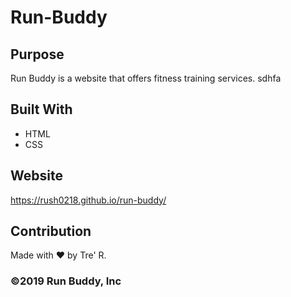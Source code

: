 # Run-Buddy

## Purpose 

Run Buddy is a website that offers fitness training services. sdhfa 



## Built With
* HTML
* CSS

## Website 
https://rush0218.github.io/run-buddy/

## Contribution
Made with ❤️  by Tre' R.

### ©️2019 Run Buddy, Inc

